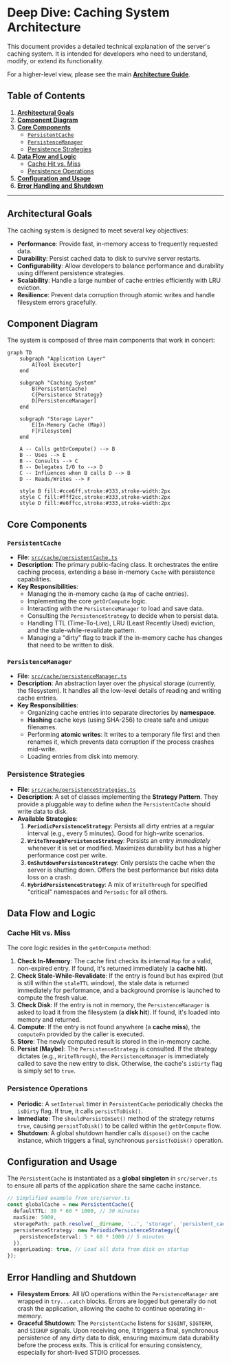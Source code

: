 # Deep Dive: Caching System Architecture

This document provides a detailed technical explanation of the server's caching system. It is intended for developers who need to understand, modify, or extend its functionality.

For a higher-level view, please see the main [**Architecture Guide**](./architecture.md).

## Table of Contents

1.  [**Architectural Goals**](#architectural-goals)
2.  [**Component Diagram**](#component-diagram)
3.  [**Core Components**](#core-components)
    -   [`PersistentCache`](#persistentcache)
    -   [`PersistenceManager`](#persistencemanager)
    -   [Persistence Strategies](#persistence-strategies)
4.  [**Data Flow and Logic**](#data-flow-and-logic)
    -   [Cache Hit vs. Miss](#cache-hit-vs-miss)
    -   [Persistence Operations](#persistence-operations)
5.  [**Configuration and Usage**](#configuration-and-usage)
6.  [**Error Handling and Shutdown**](#error-handling-and-shutdown)

---

## Architectural Goals

The caching system is designed to meet several key objectives:
-   **Performance**: Provide fast, in-memory access to frequently requested data.
-   **Durability**: Persist cached data to disk to survive server restarts.
-   **Configurability**: Allow developers to balance performance and durability using different persistence strategies.
-   **Scalability**: Handle a large number of cache entries efficiently with LRU eviction.
-   **Resilience**: Prevent data corruption through atomic writes and handle filesystem errors gracefully.

## Component Diagram

The system is composed of three main components that work in concert:

```mermaid
graph TD
    subgraph "Application Layer"
        A[Tool Executor]
    end

    subgraph "Caching System"
        B(PersistentCache)
        C{Persistence Strategy}
        D[PersistenceManager]
    end

    subgraph "Storage Layer"
        E[In-Memory Cache (Map)]
        F[Filesystem]
    end

    A -- Calls getOrCompute() --> B
    B -- Uses --> E
    B -- Consults --> C
    B -- Delegates I/O to --> D
    C -- Influences when B calls D --> B
    D -- Reads/Writes --> F

    style B fill:#cce6ff,stroke:#333,stroke-width:2px
    style C fill:#fff2cc,stroke:#333,stroke-width:2px
    style D fill:#e6ffcc,stroke:#333,stroke-width:2px
```

## Core Components

### `PersistentCache`
-   **File**: [`src/cache/persistentCache.ts`](../src/cache/persistentCache.ts)
-   **Description**: The primary public-facing class. It orchestrates the entire caching process, extending a base in-memory `Cache` with persistence capabilities.
-   **Key Responsibilities**:
    -   Managing the in-memory cache (a `Map` of cache entries).
    -   Implementing the core `getOrCompute` logic.
    -   Interacting with the `PersistenceManager` to load and save data.
    -   Consulting the `PersistenceStrategy` to decide when to persist data.
    -   Handling TTL (Time-To-Live), LRU (Least Recently Used) eviction, and the stale-while-revalidate pattern.
    -   Managing a "dirty" flag to track if the in-memory cache has changes that need to be written to disk.

### `PersistenceManager`
-   **File**: [`src/cache/persistenceManager.ts`](../src/cache/persistenceManager.ts)
-   **Description**: An abstraction layer over the physical storage (currently, the filesystem). It handles all the low-level details of reading and writing cache entries.
-   **Key Responsibilities**:
    -   Organizing cache entries into separate directories by **namespace**.
    -   **Hashing** cache keys (using SHA-256) to create safe and unique filenames.
    -   Performing **atomic writes**: It writes to a temporary file first and then renames it, which prevents data corruption if the process crashes mid-write.
    -   Loading entries from disk into memory.

### Persistence Strategies
-   **File**: [`src/cache/persistenceStrategies.ts`](../src/cache/persistenceStrategies.ts)
-   **Description**: A set of classes implementing the **Strategy Pattern**. They provide a pluggable way to define *when* the `PersistentCache` should write data to disk.
-   **Available Strategies**:
    1.  **`PeriodicPersistenceStrategy`**: Persists all dirty entries at a regular interval (e.g., every 5 minutes). Good for high-write scenarios.
    2.  **`WriteThroughPersistenceStrategy`**: Persists an entry *immediately* whenever it is set or modified. Maximizes durability but has a higher performance cost per write.
    3.  **`OnShutdownPersistenceStrategy`**: Only persists the cache when the server is shutting down. Offers the best performance but risks data loss on a crash.
    4.  **`HybridPersistenceStrategy`**: A mix of `WriteThrough` for specified "critical" namespaces and `Periodic` for all others.

## Data Flow and Logic

### Cache Hit vs. Miss

The core logic resides in the `getOrCompute` method:

1.  **Check In-Memory**: The cache first checks its internal `Map` for a valid, non-expired entry. If found, it's returned immediately (a **cache hit**).
2.  **Check Stale-While-Revalidate**: If the entry is found but has expired (but is still within the `staleTTL` window), the stale data is returned immediately for performance, and a background promise is launched to compute the fresh value.
3.  **Check Disk**: If the entry is not in memory, the `PersistenceManager` is asked to load it from the filesystem (a **disk hit**). If found, it's loaded into memory and returned.
4.  **Compute**: If the entry is not found anywhere (a **cache miss**), the `computeFn` provided by the caller is executed.
5.  **Store**: The newly computed result is stored in the in-memory cache.
6.  **Persist (Maybe)**: The `PersistenceStrategy` is consulted. If the strategy dictates (e.g., `WriteThrough`), the `PersistenceManager` is immediately called to save the new entry to disk. Otherwise, the cache's `isDirty` flag is simply set to `true`.

### Persistence Operations

-   **Periodic**: A `setInterval` timer in `PersistentCache` periodically checks the `isDirty` flag. If true, it calls `persistToDisk()`.
-   **Immediate**: The `shouldPersistOnSet()` method of the strategy returns `true`, causing `persistToDisk()` to be called within the `getOrCompute` flow.
-   **Shutdown**: A global shutdown handler calls `dispose()` on the cache instance, which triggers a final, synchronous `persistToDisk()` operation.

## Configuration and Usage

The `PersistentCache` is instantiated as a **global singleton** in `src/server.ts` to ensure all parts of the application share the same cache instance.

```typescript
// Simplified example from src/server.ts
const globalCache = new PersistentCache({
  defaultTTL: 30 * 60 * 1000, // 30 minutes
  maxSize: 5000,
  storagePath: path.resolve(__dirname, '..', 'storage', 'persistent_cache'),
  persistenceStrategy: new PeriodicPersistenceStrategy({
    persistenceInterval: 5 * 60 * 1000 // 5 minutes
  }),
  eagerLoading: true, // Load all data from disk on startup
});
```

## Error Handling and Shutdown

-   **Filesystem Errors**: All I/O operations within the `PersistenceManager` are wrapped in `try...catch` blocks. Errors are logged but generally do not crash the application, allowing the cache to continue operating in-memory.
-   **Graceful Shutdown**: The `PersistentCache` listens for `SIGINT`, `SIGTERM`, and `SIGHUP` signals. Upon receiving one, it triggers a final, synchronous persistence of any dirty data to disk, ensuring maximum data durability before the process exits. This is critical for ensuring consistency, especially for short-lived STDIO processes.